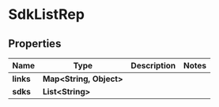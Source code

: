 

# SdkListRep


## Properties

| Name | Type | Description | Notes |
|------------ | ------------- | ------------- | -------------|
|**links** | **Map&lt;String, Object&gt;** |  |  |
|**sdks** | **List&lt;String&gt;** |  |  |



